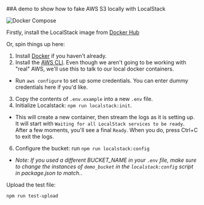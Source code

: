 ##A demo to show how to fake AWS S3 locally with LocalStack

![Docker Compose](../blob/master/assets/docker-compose.png)

Firstly, install the LocalStack image from [Docker Hub](https://hub.docker.com/r/localstack/localstack)

Or, spin things up here:

1. Install [Docker](https://docs.docker.com/install/) if you haven't already.
2. Install the [AWS CLI](https://aws.amazon.com/cli/). Even though we aren't going to be working with "real" AWS, we'll use this to talk to our local docker containers.
  - Run `aws configure` to set up some credentials. You can enter dummy credentials here if you'd like.
3. Copy the contents of `.env.example` into a new `.env` file. 
4. Initialize Localstack: `npm run localstack:init`.
  - This will create a new container, then stream the logs as it is setting up. It will start with `Waiting for all LocalStack services to be ready`. After a few moments, you'll see a final `Ready`. When you do, press Ctrl+C to exit the logs.
6. Configure the bucket: run `npm run localstack:config`
  - *Note: If you used a different BUCKET_NAME in your `.env` file, make sure to change the instances of `demo_bucket` in the `localstack:config` script in package.json to match.*.

Upload the test file:

`npm run test-upload`